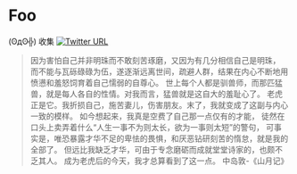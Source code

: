 # Foo 

(ʘдʘ╬) 收集 [![Twitter URL](https://img.shields.io/twitter/url/http/shields.io.svg?style=social&style=flat-square)](https://twitter.com/Bee7zEBub)

>因为害怕自己并非明珠而不敢刻苦琢磨，又因为有几分相信自己是明珠， 而不能与瓦砾碌碌为伍，遂逐渐远离世间，疏避人群，结果在内心不断地用愤懑和羞怒饲育着自己懦弱的自尊心。 世上每个人都是驯兽师，而那匹猛兽，就是每人各自的性情。对我而言，猛兽就是这自大的羞耻心了。 老虎正是它。我折损自己，施苦妻儿，伤害朋友。末了，我就变成了这副与内心一致的模样。 如今想起来，我真是空费了自己那一点仅有的才能， 徒然在口头上卖弄着什么“人生一事不为则太长，欲为一事则太短”的警句， 可事实是，唯恐暴露才华不足的卑怯的畏惧，和厌恶钻研刻苦的惰怠，就是我的全部了。 但远比我缺乏才华，可由于专念磨砺而成就堂堂诗家的，也颇不乏其人。 成为老虎后的今天，我才总算看到了这一点。 中岛敦-《山月记》
